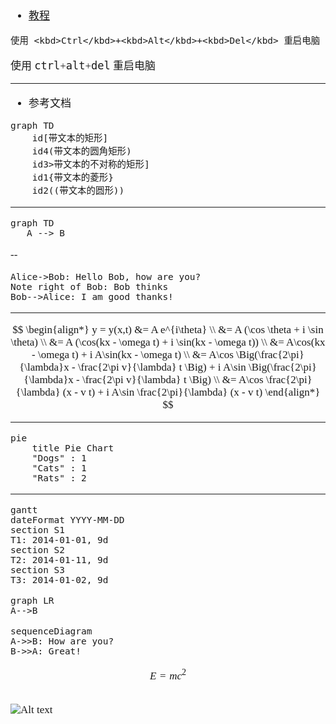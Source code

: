 <span  style="font-family: Simsun,serif; font-size: 17px; ">

- [教程](https://daringfireball.net/projects/markdown/syntax)

```
使用 <kbd>Ctrl</kbd>+<kbd>Alt</kbd>+<kbd>Del</kbd> 重启电脑
```

使用 <kbd>ctrl</kbd>+<kbd>alt</kbd>+<kbd>del</kbd> 重启电脑

---

- 参考文档

~~~mermaid
graph TD
    id[带文本的矩形]
    id4(带文本的圆角矩形)
    id3>带文本的不对称的矩形]
    id1{带文本的菱形}
    id2((带文本的圆形))
~~~

---

~~~mermaid
graph TD
   A --> B
~~~

--

```sequence
Alice->Bob: Hello Bob, how are you?
Note right of Bob: Bob thinks
Bob-->Alice: I am good thanks!
```

---

$$
\begin{align*}
y = y(x,t) &= A e^{i\theta} \\
&= A (\cos \theta + i \sin \theta) \\
&= A (\cos(kx - \omega t) + i \sin(kx - \omega t)) \\
&= A\cos(kx - \omega t) + i A\sin(kx - \omega t)  \\
&= A\cos \Big(\frac{2\pi}{\lambda}x - \frac{2\pi v}{\lambda} t \Big) + i A\sin \Big(\frac{2\pi}{\lambda}x - \frac{2\pi v}{\lambda} t \Big)  \\
&= A\cos \frac{2\pi}{\lambda} (x - v t) + i A\sin \frac{2\pi}{\lambda} (x - v t)
\end{align*}
$$

---

```mermaid
pie
    title Pie Chart
    "Dogs" : 1
    "Cats" : 1
    "Rats" : 2 
```
---

```
gantt
dateFormat YYYY-MM-DD
section S1
T1: 2014-01-01, 9d
section S2
T2: 2014-01-11, 9d
section S3
T3: 2014-01-02, 9d

```


```
graph LR
A-->B
```


```
sequenceDiagram
A->>B: How are you?
B->>A: Great!
```

```math
E = mc^2
```


```

```

![Alt text](/10.github-教程)

</span>